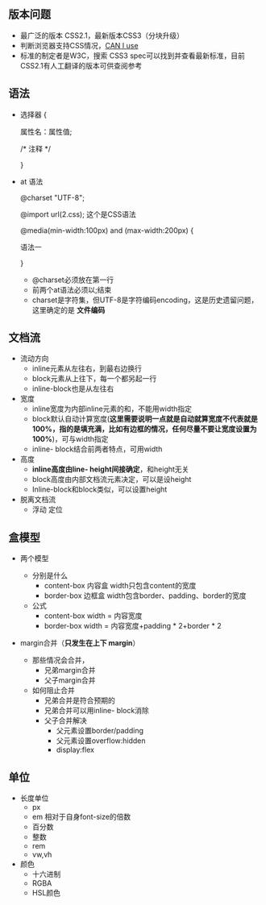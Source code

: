## 版本问题

* 最广泛的版本 CSS2.1，最新版本CSS3（分块升级）
* 判断浏览器支持CSS情况，[CAN I use](http://www.caniuse.com)
* 标准的制定者是W3C，搜索 CSS3 spec可以找到并查看最新标准，目前CSS2.1有人工翻译的版本可供查阅参考

## 语法

* 选择器 {

  属性名：属性值;

  /* 注释 */

  }

* at 语法

  @charset "UTF-8";

  @import url(2.css);  这个是CSS语法

  @media(min-width:100px) and (max-width:200px) {

  语法一

  }

  * @charset必须放在第一行
  * 前两个at语法必须以;结束
  * charset是字符集，但UTF-8是字符编码encoding，这是历史遗留问题，这里确定的是 **文件编码**

## 文档流

* 流动方向
  * inline元素从左往右，到最右边换行
  * block元素从上往下，每一个都另起一行
  * inline-block也是从左往右
* 宽度
  * inline宽度为内部inline元素的和，不能用width指定
  * block默认自动计算宽度(**这里需要说明一点就是自动就算宽度不代表就是100%，指的是填充满，比如有边框的情况，任何尽量不要让宽度设置为100%**)，可与width指定
  * inline- block结合前两者特点，可用width
* 高度
  * **inline高度由line- height间接确定**，和height无关
  * block高度由内部文档流元素决定，可以是设height
  * Inline-block和block类似，可以设置height
* 脱离文档流
  * 浮动 定位

## 盒模型

* 两个模型
  * 分别是什么
    * content-box 内容盒 width只包含content的宽度
    * border-box 边框盒 width包含border、padding、border的宽度
  * 公式
    * content-box width = 内容宽度
    * border-box width = 内容宽度+padding * 2+border * 2

* margin合并（**只发生在上下 margin**）
  * 那些情况会合并，
    * 兄弟margin合并
    * 父子margin合并
  * 如何阻止合并
    * 兄弟合并是符合预期的
    * 兄弟合并可以用inline- block消除
    * 父子合并解决
      * 父元素设置border/padding
      * 父元素设置overflow:hidden
      * display:flex

## 单位

* 长度单位
  * px
  * em 相对于自身font-size的倍数
  * 百分数
  * 整数
  * rem
  * vw,vh
* 颜色
  * 十六进制
  * RGBA
  * HSL颜色

